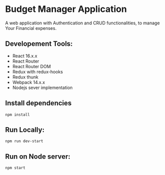 # Budget Manager Application

A web application with Authentication and CRUD functionalities, 
to manage Your Financial expenses.



## Developement Tools:
- React 16.x.x
- React Router
- React Router DOM
- Redux with redux-hooks
- Redux thunk
- Webpack 14.x.x
- Nodejs sever implementation


## Install dependencies
`npm install`

## Run Locally:
`npm run dev-start`

## Run on Node server:
`npm start`



